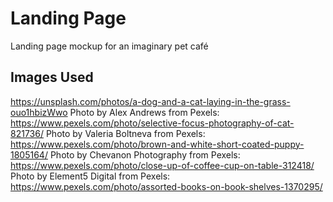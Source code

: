 # Landing Page

Landing page mockup for an imaginary pet café

## Images Used

https://unsplash.com/photos/a-dog-and-a-cat-laying-in-the-grass-ouo1hbizWwo
Photo by Alex Andrews from Pexels: https://www.pexels.com/photo/selective-focus-photography-of-cat-821736/
Photo by Valeria Boltneva from Pexels: https://www.pexels.com/photo/brown-and-white-short-coated-puppy-1805164/
Photo by Chevanon Photography from Pexels: https://www.pexels.com/photo/close-up-of-coffee-cup-on-table-312418/
Photo by Element5 Digital from Pexels: https://www.pexels.com/photo/assorted-books-on-book-shelves-1370295/
